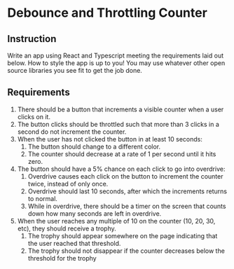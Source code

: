 # Debounce and Throttling Counter

## Instruction

Write an app using React and Typescript meeting the requirements laid out below. How to style the app is up to you! You may use whatever other open source libraries you see fit to get the job done.

## Requirements

1. There should be a button that increments a visible counter when a user clicks on it.
2. The button clicks should be throttled such that more than 3 clicks in a second do not increment the counter.
3. When the user has not clicked the button in at least 10 seconds:
    1. The button should change to a different color.
    2. The counter should decrease at a rate of 1 per second until it hits zero.
4. The button should have a 5% chance on each click to go into overdrive:
    1. Overdrive causes each click on the button to increment the counter twice, instead of only once.
    2. Overdrive should last 10 seconds, after which the increments returns to normal.
    3. While in overdrive, there should be a timer on the screen that counts down how many seconds are left in overdrive.
5. When the user reaches any multiple of 10 on the counter (10, 20, 30, etc), they should receive a trophy.
    1. The trophy should appear somewhere on the page indicating that the user reached that threshold.
    2. The trophy should not disappear if the counter decreases below the threshold for the trophy

